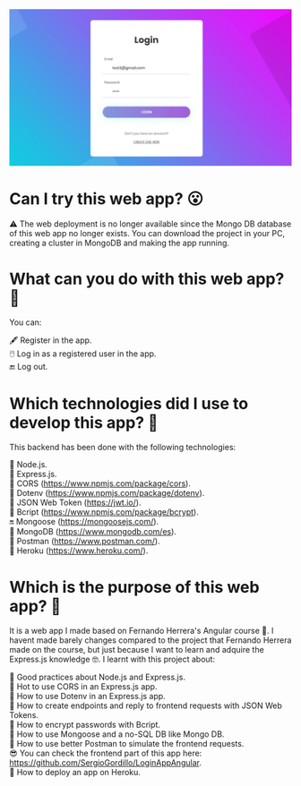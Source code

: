 <img src="https://github.com/SergioGordillo/LoginAppAngular/blob/main/login-app.png" alt="Login App"/>

# Can I try this web app? :open_mouth:

 ⚠️ The web deployment is no longer available since the Mongo DB database of this web app no longer exists. You can download the project in your PC, creating a cluster in MongoDB and making the app running.

# What can you do with this web app? :thinking:

You can: <br>

:fountain_pen: Register in the app. <br>
:computer_mouse: Log in as a registered user in the app. <br>
:end: Log out. <br>

# Which technologies did I use to develop this app? :thinking:

This backend has been done with the following technologies:

:green_heart: Node.js. <br>
:green_heart: Express.js. <br>
:vertical_traffic_light: CORS (https://www.npmjs.com/package/cors). <br>
:yellow_heart: Dotenv (https://www.npmjs.com/package/dotenv). <br>
:envelope_with_arrow: JSON Web Token (https://jwt.io/). <br>
:key: Bcript (https://www.npmjs.com/package/bcrypt). <br>
:on: Mongoose (https://mongoosejs.com/). <br>
:leaves: MongoDB (https://www.mongodb.com/es). <br>
:orange_heart: Postman (https://www.postman.com/). <br>
:purple_heart: Heroku (https://www.heroku.com/). <br>

# Which is the purpose of this web app? :thinking:

It is a web app I made based on Fernando Herrera's Angular course 🧐. I havent made barely changes compared to the project that Fernando Herrera made on the course, but just because I want to learn and adquire the Express.js knowledge 🤓. I learnt with this project about:

:green_heart: Good practices about Node.js and Express.js. <br>
:vertical_traffic_light: Hot to use CORS in an Express.js app. <br>
:yellow_heart: How to use Dotenv in an Express.js app. <br>
:envelope_with_arrow: How to create endpoints and reply to frontend requests with JSON Web Tokens. <br>
:key: How to encrypt passwords with Bcript. <br>
:leaves: How to use Mongoose and a no-SQL DB like Mongo DB. <br>
:orange_heart: How to use better Postman to simulate the frontend requests. <br>
:sunglasses: You can check the frontend part of this app here: https://github.com/SergioGordillo/LoginAppAngular. <br>
:purple_heart: How to deploy an app on Heroku. <br>

